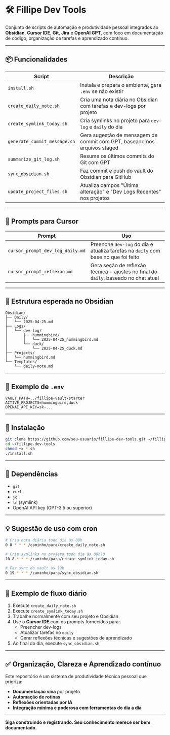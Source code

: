 # 🛠️ Fillipe Dev Tools

Conjunto de scripts de automação e produtividade pessoal integrados ao **Obsidian**, **Cursor IDE**, **Git**, **Jira** e **OpenAI GPT**, com foco em documentação de código, organização de tarefas e aprendizado contínuo.

---

## 📦 Funcionalidades

| Script                        | Descrição                                                                 |
|------------------------------|---------------------------------------------------------------------------|
| `install.sh`                 | Instala e prepara o ambiente, gera `.env` se não existir                  |
| `create_daily_note.sh`       | Cria uma nota diária no Obsidian com tarefas e dev-logs por projeto       |
| `create_symlink_today.sh`    | Cria symlinks no projeto para `dev-log` e `daily` do dia                  |
| `generate_commit_message.sh` | Gera sugestão de mensagem de commit com GPT, baseado nos arquivos staged |
| `summarize_git_log.sh`       | Resume os últimos commits do Git com GPT                                 |
| `sync_obsidian.sh`           | Faz commit e push do vault do Obsidian para GitHub                        |
| `update_project_files.sh`    | Atualiza campos "Última alteração" e "Dev Logs Recentes" nos projetos     |

---

## 🧠 Prompts para Cursor

| Prompt                                    | Uso                                                                                     |
|------------------------------------------|------------------------------------------------------------------------------------------|
| `cursor_prompt_dev_log_daily.md`         | Preenche `dev-log` do dia e atualiza tarefas na `daily` com base no que foi feito       |
| `cursor_prompt_reflexao.md`              | Gera seção de reflexão técnica + ajustes no final do `daily`, baseado no chat atual     |

---

## 🔄 Estrutura esperada no Obsidian

```
Obsidian/
├── Daily/
│   └── 2025-04-25.md
├── Logs/
│   └── dev-log/
│       ├── hummingbird/
│       │   └── 2025-04-25_hummingbird.md
│       └── duck/
│           └── 2025-04-25_duck.md
├── Projects/
│   └── hummingbird.md
└── Templates/
    └── daily-note.md
```

---

## 🔐 Exemplo de `.env`

```env
VAULT_PATH=../fillipe-vault-starter
ACTIVE_PROJECTS=hummingbird,duck
OPENAI_API_KEY=sk-...
```

---

## 🚀 Instalação

```bash
git clone https://github.com/seu-usuario/fillipe-dev-tools.git ~/fillipe-dev-tools
cd ~/fillipe-dev-tools
chmod +x *.sh
./install.sh
```

---

## 🧪 Dependências

- `git`
- `curl`
- `jq`
- `ln` (symlink)
- OpenAI API key (GPT-3.5 ou superior)

---

## 💡 Sugestão de uso com cron

```bash
# Cria nota diária todo dia às 08h
0 8 * * * /caminho/para/create_daily_note.sh

# Cria symlinks no projeto todo dia às 08h10
10 8 * * * /caminho/para/create_symlink_today.sh

# Faz sync do vault às 19h
0 19 * * * /caminho/para/sync_obsidian.sh
```

---

## 📘 Exemplo de fluxo diário

1. Execute `create_daily_note.sh`
2. Execute `create_symlink_today.sh`
3. Trabalhe normalmente com seu projeto e Obsidian
4. Use o **Cursor IDE** com os prompts fornecidos para:
   - Preencher dev-logs
   - Atualizar tarefas no `daily`
   - Gerar reflexões técnicas e sugestões de aprendizado
5. Ao final do dia, execute `sync_obsidian.sh`

---

## ✅ Organização, Clareza e Aprendizado contínuo

Este repositório é um sistema de produtividade técnica pessoal que prioriza:

- **Documentação viva** por projeto
- **Automação de rotinas**
- **Reflexões orientadas por IA**
- **Integração mínima e poderosa com ferramentas do dia a dia**

---

**Siga construindo e registrando. Seu conhecimento merece ser bem documentado.**
